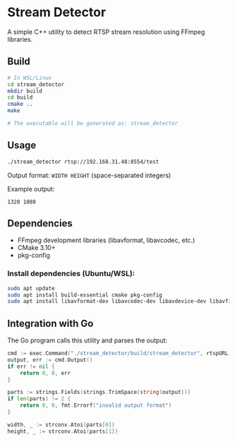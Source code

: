 # Stream Detector

A simple C++ utility to detect RTSP stream resolution using FFmpeg libraries.

## Build

```bash
# In WSL/Linux
cd stream_detector
mkdir build
cd build
cmake ..
make

# The executable will be generated as: stream_detector
```

## Usage

```bash
./stream_detector rtsp://192.168.31.48:8554/test
```

Output format: `WIDTH HEIGHT` (space-separated integers)

Example output:
```
1320 1080
```

## Dependencies

- FFmpeg development libraries (libavformat, libavcodec, etc.)
- CMake 3.10+
- pkg-config

### Install dependencies (Ubuntu/WSL):

```bash
sudo apt update
sudo apt install build-essential cmake pkg-config
sudo apt install libavformat-dev libavcodec-dev libavdevice-dev libavfilter-dev libavutil-dev libswscale-dev libswresample-dev
```

## Integration with Go

The Go program calls this utility and parses the output:

```go
cmd := exec.Command("./stream_detector/build/stream_detector", rtspURL)
output, err := cmd.Output()
if err != nil {
    return 0, 0, err
}

parts := strings.Fields(strings.TrimSpace(string(output)))
if len(parts) != 2 {
    return 0, 0, fmt.Errorf("invalid output format")
}

width, _ := strconv.Atoi(parts[0])
height, _ := strconv.Atoi(parts[1])
```
